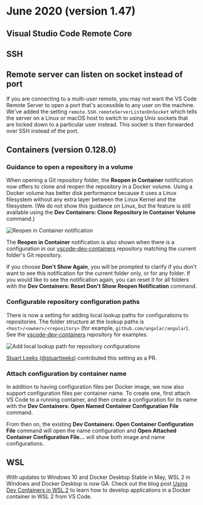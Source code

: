 # June 2020 (version 1.47)

## Visual Studio Code Remote Core

## SSH

## Remote server can listen on socket instead of port

If you are connecting to a multi-user remote, you may not want the VS Code
Remote Server to open a port that's accessible to any user on the machine. We've
added the setting `remote.SSH.remoteServerListenOnSocket` which tells the server
on a Linux or macOS host to switch to using Unix sockets that are locked down to
a particular user instead. This socket is then forwarded over SSH instead of the
port.

## Containers (version 0.128.0)

### Guidance to open a repository in a volume

When opening a Git repository folder, the **Reopen in Container** notification
now offers to clone and reopen the repository in a Docker volume. Using a Docker
volume has better disk performance because it uses a Linux filesystem without
any extra layer between the Linux Kernel and the filesystem. (We do not show
this guidance on Linux, but the feature is still available using the **Dev
Containers: Clone Repository in Container Volume** command.)

![Reopen in Container notification](images/1_47/reopenincontainernotification.png)

The **Reopen in Container** notification is also shown when there is a
configuration in our
[vscode-dev-containers](https://github.com/microsoft/vscode-dev-containers/tree/main/repository-containers)
repository matching the current folder's Git repository.

If you choose **Don't Show Again**, you will be prompted to clarify if you don't
want to see this notification for the current folder only, or for any folder. If
you would like to see the notification again, you can reset it for all folders
with the **Dev Containers: Reset Don't Show Reopen Notification** command.

### Configurable repository configuration paths

There is now a setting for adding local lookup paths for configurations to
repositories. The folder structure at the lookup paths is
`<host>/<owner>/<repository>` (for example, `github.com/angular/angular`). See
the
[vscode-dev-containers](https://github.com/microsoft/vscode-dev-containers/tree/main/repository-containers)
repository for examples.

![Add local lookup path for repository configurations](images/1_47/repoconfigpathssetting.png)

[Stuart Leeks (@stuartleeks)](https://github.com/stuartleeks) contributed this
setting as a PR.

### Attach configuration by container name

In addition to having configuration files per Docker image, we now also support
configuration files per container name. To create one, first attach VS Code to a
running container, and then create a configuration for its name with the **Dev
Containers: Open Named Container Configuration File** command.

From then on, the existing **Dev Containers: Open Container Configuration File**
command will open the name configuration and **Open Attached Container
Configuration File...** will show both image and name configurations.

## WSL

With updates to Windows 10 and Docker Desktop Stable in May, WSL 2 in Windows
and Docker Desktop is now GA. Check out the blog post
[Using Dev Containers in WSL 2](https://code.visualstudio.com/blogs/2020/07/01/containers-wsl)
to learn how to develop applications in a Docker container in WSL 2 from VS
Code.
